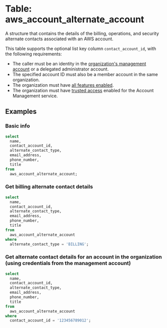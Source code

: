 # Table: aws_account_alternate_account

A structure that contains the details of the billing, operations, and security alternate contacts associated with an AWS account.

This table supports the optional list key column `contact_account_id`, with the following requirements:
- The caller must be an identity in the [organization's management account](https://docs.aws.amazon.com/organizations/latest/userguide/orgs_getting-started_concepts.html#account) or a delegated administrator account.
- The specified account ID must also be a member account in the same organization.
- The organization must have [all features enabled](https://docs.aws.amazon.com/organizations/latest/userguide/orgs_manage_org_support-all-features.html).
- The organization must have [trusted access](https://docs.aws.amazon.com/accounts/latest/reference/using-orgs-trusted-access.html) enabled for the Account Management service.

## Examples

### Basic info

```sql
select
  name,
  contact_account_id,
  alternate_contact_type,
  email_address,
  phone_number,
  title
from
  aws_account_alternate_account;
```

### Get billing alternate contact details

```sql
select
  name,
  contact_account_id,
  alternate_contact_type,
  email_address,
  phone_number,
  title
from
  aws_account_alternate_account
where
  alternate_contact_type = 'BILLING';
```

### Get alternate contact details for an account in the organization (using credentials from the management account)

```sql
select
  name,
  contact_account_id,
  alternate_contact_type,
  email_address,
  phone_number,
  title
from
  aws_account_alternate_account
where
  contact_account_id = '123456789012';
```
